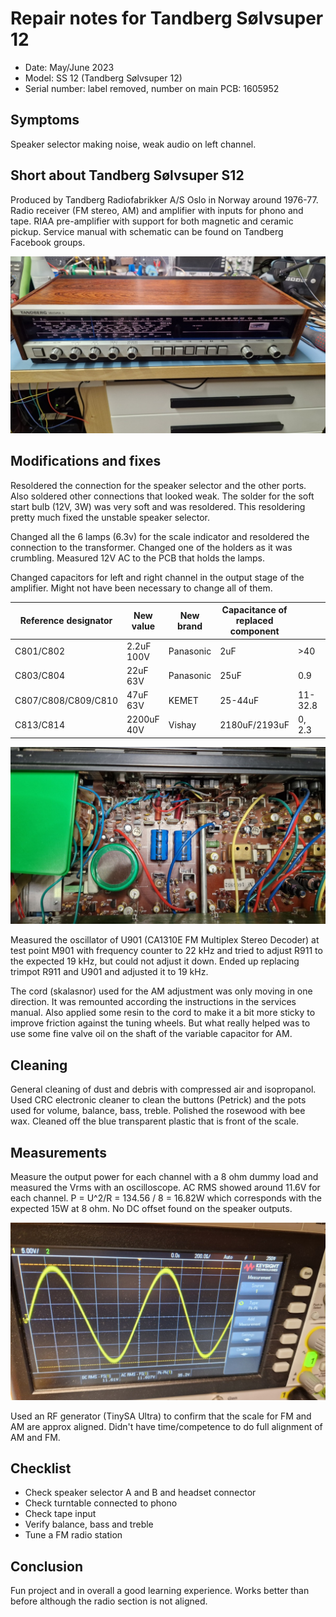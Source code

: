 # Repair notes for Tandberg Sølvsuper 12

- Date: May/June 2023
- Model: SS 12 (Tandberg Sølvsuper 12)
- Serial number: label removed, number on main PCB: 1605952


## Symptoms

Speaker selector making noise, weak audio on left channel.

## Short about Tandberg Sølvsuper S12

Produced by Tandberg Radiofabrikker A/S Oslo in Norway around 1976-77. Radio receiver (FM stereo, AM) and amplifier with inputs for phono and tape. RIAA pre-amplifier with support for both magnetic and ceramic pickup. Service manual with schematic can be found on Tandberg Facebook groups.

![Finished repair of Tandberg](images/tandberg_ss12_finished_lr.jpg)

## Modifications and fixes

Resoldered the connection for the speaker selector and the other ports. Also soldered other connections that looked weak. The solder for the soft start bulb (12V, 3W) was very soft and was resoldered. This resoldering pretty much fixed the unstable speaker selector.

Changed all the 6 lamps (6.3v) for the scale indicator and resoldered the connection to the transformer. Changed one of the holders as it was crumbling. Measured 12V AC to the PCB that holds the lamps.

Changed capacitors for left and right channel in the output stage of the amplifier. Might not have been necessary to change all of them.

<table>
    <thead>
        <tr>
            <th>Reference designator</th>
            <th>New value</th>
            <th>New brand</th>
            <th>Capacitance of replaced component<th>
            <th>ESR of replaced component</th>
        </tr>
    </thead>
    <tbody>
        <tr>
            <td>C801/C802</td><td>2.2uF 100V</td><td>Panasonic</td><td>2uF</td><td>>40</td>
        </tr>
        <tr>
            <td>C803/C804</td><td>22uF 63V</td><td>Panasonic</td><td>25uF</td><td>0.9</td>
        </tr>
        <tr>
            <td>C807/C808/C809/C810</td><td>47uF 63V</td><td>KEMET</td><td>25-44uF</td><td>11-32.8</td>
        </tr>
        <tr>
            <td>C813/C814</td><td>2200uF 40V</td><td>Vishay</td><td>2180uF/2193uF</td><td>0, 2.3</td>
        </tr>
    </tbody>
</table>

![Image of changed capacitors](images/caps_lr.jpg)

Measured the oscillator of U901 (CA1310E FM Multiplex Stereo Decoder) at test point M901 with frequency counter to 22 kHz and tried to adjust R911 to the expected 19 kHz, but could not adjust it down. Ended up replacing trimpot R911 and U901 and adjusted it to 19 kHz. 

The cord (skalasnor) used for the AM adjustment was only moving in one direction. It was remounted according the instructions in the services manual. Also applied some resin to the cord to make it a bit more sticky to improve friction against the tuning wheels. But what really helped was to use some fine valve oil on the shaft of the variable capacitor for AM.

## Cleaning

General cleaning of dust and debris with compressed air and isopropanol. Used CRC electronic cleaner to clean the buttons (Petrick) and the pots used for volume, balance, bass, treble. Polished the rosewood with bee wax. Cleaned off the blue transparent plastic that is front of the scale.

## Measurements

Measure the output power for each channel with a 8 ohm dummy load and measured the Vrms with an oscilloscope. AC RMS showed around 11.6V for each channel. P = U^2/R = 134.56 / 8 = 16.82W which corresponds with the expected 15W at 8 ohm. No DC offset found on the speaker outputs.

![Vrms measurement](images/vrms_lr.jpg)

Used an RF generator (TinySA Ultra) to confirm that the scale for FM and AM are approx aligned. Didn't have time/competence to do full alignment of AM and FM.

## Checklist

- Check speaker selector A and B and headset connector
- Check turntable connected to phono
- Check tape input
- Verify balance, bass and treble
- Tune a FM radio station

## Conclusion

Fun project and in overall a good learning experience. Works better than before although the radio section is not aligned.






